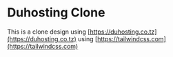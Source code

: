 # Duhosting Clone

This is a clone design using [https://duhosting.co.tz](https://duhosting.co.tz) using [https://tailwindcss.com](https://tailwindcss.com)
